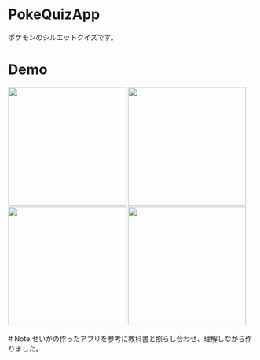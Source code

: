# PokeQuizApp
ポケモンのシルエットクイズです。
# Demo
<p>
  <img src="https://user-images.githubusercontent.com/83270156/211042349-1cf9166b-75ef-47f9-b98f-21e4566b5802.png" width="240">
  <img src="https://user-images.githubusercontent.com/83270156/211042519-0304e3b1-1e64-4f5e-a367-6212f2dff8f2.png" width="240">
  <img src="https://user-images.githubusercontent.com/83270156/211042579-2ebf986b-4a68-4d66-9557-c19ef939bbe7.png" width="240">
  <img src="https://user-images.githubusercontent.com/83270156/211042640-7c2ed76f-468c-492c-ba7e-b8baee72c410.png" width="240">
 </p>
# Note
せいがの作ったアプリを参考に教科書と照らし合わせ、理解しながら作りました。
